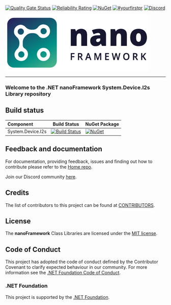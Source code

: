 [![Quality Gate Status](https://sonarcloud.io/api/project_badges/measure?project=nanoframework_nanoFramework.System.Device.I2s&metric=alert_status)](https://sonarcloud.io/dashboard?id=nanoframework_nanoFramework.System.Device.I2s) [![Reliability Rating](https://sonarcloud.io/api/project_badges/measure?project=nanoframework_nanoFramework.System.Device.I2s&metric=reliability_rating)](https://sonarcloud.io/dashboard?id=nanoframework_nanoFramework.System.Device.I2s) [![NuGet](https://img.shields.io/nuget/dt/nanoFramework.System.Device.I2s.svg?label=NuGet&style=flat&logo=nuget)](https://www.nuget.org/packages/nanoFramework.System.Device.I2s/) [![#yourfirstpr](https://img.shields.io/badge/first--timers--only-friendly-blue.svg)](https://github.com/nanoframework/Home/blob/main/CONTRIBUTING.md) [![Discord](https://img.shields.io/discord/478725473862549535.svg?logo=discord&logoColor=white&label=Discord&color=7289DA)](https://discord.gg/gCyBu8T)

![nanoFramework logo](https://raw.githubusercontent.com/nanoframework/Home/main/resources/logo/nanoFramework-repo-logo.png)

-----

### Welcome to the .NET **nanoFramework** System.Device.I2s Library repository

## Build status

| Component | Build Status | NuGet Package |
|:-|---|---|
| System.Device.I2s | [![Build Status](https://dev.azure.com/nanoframework/System.Device.I2s/_apis/build/status/System.Device.I2s?branchName=main)](https://dev.azure.com/nanoframework/System.Device.I2s/_build/latest?definitionId=78&branchName=main) | [![NuGet](https://img.shields.io/nuget/v/nanoFramework.System.Device.I2s.svg?label=NuGet&style=flat&logo=nuget)](https://www.nuget.org/packages/nanoFramework.System.Device.I2s/) |

## Feedback and documentation

For documentation, providing feedback, issues and finding out how to contribute please refer to the [Home repo](https://github.com/nanoframework/Home).

Join our Discord community [here](https://discord.gg/gCyBu8T).

## Credits

The list of contributors to this project can be found at [CONTRIBUTORS](https://github.com/nanoframework/Home/blob/main/CONTRIBUTORS.md).

## License

The **nanoFramework** Class Libraries are licensed under the [MIT license](LICENSE).

## Code of Conduct

This project has adopted the code of conduct defined by the Contributor Covenant to clarify expected behaviour in our community.
For more information see the [.NET Foundation Code of Conduct](https://dotnetfoundation.org/code-of-conduct).

### .NET Foundation

This project is supported by the [.NET Foundation](https://dotnetfoundation.org).
